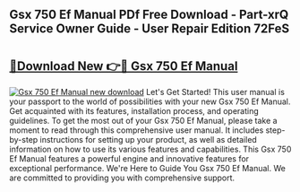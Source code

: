 ## Gsx 750 Ef Manual PDf Free Download - Part-xrQ Service Owner Guide - User Repair Edition 72FeS

# <h2><a href="http://bc68846.oget.top/?id=Gsx+750+Ef+Manual">🔗Download New 👉🔴 Gsx 750 Ef Manual</a></h2>

[![Gsx 750 Ef Manual new download](https://i.imgur.com/5g1atiW.png)](http://bc68846.oget.top/?id=Gsx+750+Ef+Manual)
Let's Get Started! This user manual is your passport to the world of possibilities with your new Gsx 750 Ef Manual. Get acquainted with its features, installation process, and operating guidelines. To get the most out of your Gsx 750 Ef Manual, please take a moment to read through this comprehensive user manual. It includes step-by-step instructions for setting up your product, as well as detailed information on how to use its various features and capabilities. This Gsx 750 Ef Manual features a powerful engine and innovative features for exceptional performance. We're Here to Guide You Gsx 750 Ef Manual. We are committed to providing you with comprehensive support.
